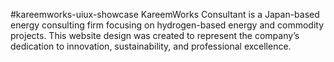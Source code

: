 #kareemworks-uiux-showcase
KareemWorks Consultant is a Japan-based energy consulting firm focusing on hydrogen-based energy and commodity projects. This website design was created to represent the company’s dedication to innovation, sustainability, and professional excellence.
